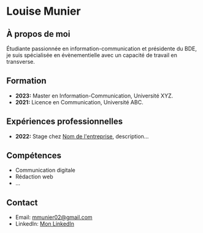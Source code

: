 # Louise Munier

## À propos de moi
Étudiante passionnée en information-communication et présidente du BDE, je suis spécialisée en évènementielle avec un capacité de travail en transverse.

## Formation
- **2023:** Master en Information-Communication, Université XYZ.
- **2021:** Licence en Communication, Université ABC.

## Expériences professionnelles
- **2022:** Stage chez [Nom de l'entreprise](#), description...

## Compétences
- Communication digitale
- Rédaction web
- ...

## Contact
- Email: mmunier02@gmail.com
- LinkedIn: [Mon LinkedIn](https://www.linkedin.com/in/louise-munier-1b3b3a244/)
